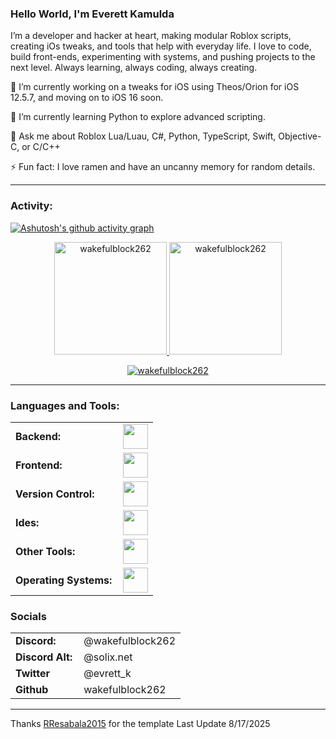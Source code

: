 <link rel="stylesheet" type='text/css' href="https://cdn.jsdelivr.net/gh/devicons/devicon@latest/devicon.min.css" />

### Hello World, I'm Everett Kamulda

I’m a developer and hacker at heart, making modular Roblox scripts, creating iOs tweaks, and tools that help with everyday life. I love to code, build front-ends, experimenting with systems, and pushing projects to the next level. Always learning, always coding, always creating. 


🔭 I’m currently working on a tweaks for iOS using Theos/Orion for iOS 12.5.7, and moving on to iOS 16 soon.

🌱 I’m currently learning Python to explore advanced scripting.

💬 Ask me about Roblox Lua/Luau, C#, Python, TypeScript, Swift, Objective-C, or C/C++

⚡ Fun fact: I love ramen and have an uncanny memory for random details.

------
<h3 align="left">Activity:</h3>

[![Ashutosh's github activity graph](https://github-readme-activity-graph.vercel.app/graph?username=wakefulblock262&bg_color=100f0f&color=4c5e9e&line=4c569e&point=403e41&area=true&hide_border=true)](https://github.com/ashutosh00710/github-readme-activity-graph)

<div align="center">
  <a href="https://github.com/wakefulblock262">
    <img height="180em" src="https://github-readme-stats.vercel.app/api/top-langs?username=wakefulblock262&show_icons=true&locale=en&layout=compact&theme=tokyonight" alt="wakefulblock262"/>
    <img height="180em" src="https://github-readme-stats.vercel.app/api?username=wakefulblock262&show_icons=true&locale=en&layout=compact&theme=tokyonight" alt="wakefulblock262"/>
  </a>
</div>
<p align="center">
  <a href="https://github.com/wakefulblock262">
    <img src="https://github-readme-streak-stats.herokuapp.com/?user=wakefulblock262&&theme=tokyonight" alt="wakefulblock262" />
  </a>
</p>

------
<h3 align="left">Languages and Tools:</h3>
<table>
    <tr>
        <td style="font-weight: bold; padding-right: 10px; vertical-align: center; border: none;">Backend:</td>
        <td><img height="40" src="https://skillicons.dev/icons?i=swift,c,lua,cpp,cs,net,python,nodejs"/></td>
    </tr>
    <tr>
        <td style="font-weight: bold; padding-right: 10px; vertical-align: center; border: none;">Frontend:</td>
        <td><img height="40" src="https://skillicons.dev/icons?i=html,css,js,ts"/></td>
    </tr>
    <tr>
        <td style="font-weight: bold; padding-right: 10px; vertical-align: center; border: none;">Version Control:</td>
        <td><img height="40" src="https://skillicons.dev/icons?i=git,github,"/></td>
    </tr>
    <tr>
        <td style="font-weight: bold; padding-right: 10px; vertical-align: center; border: none;">Ides:</td>
        <td><img height="40" src="https://skillicons.dev/icons?i=vscode,visualstudio"/></td>
    </tr>
    <tr>
        <td style="font-weight: bold; padding-right: 10px; vertical-align: center; border: none;">Other Tools:</td>
        <td><img height="40" src="https://skillicons.dev/icons?i=powershell,bash,obsidian"/></td>
    </tr>
    <tr>
        <td style="font-weight: bold; padding-right: 10px; vertical-align: center; border: none;">Operating Systems:</td>
        <td><img height="40" src="https://skillicons.dev/icons?i=windows,debian,apple,arch,kali"/></td>
    </tr>
</table>

<h3 align="left">Socials</h3>
<table>
    <tr>
        <td style="font-weight: bold; padding-right: 10px; vertical-align: center; border: none;">Discord:</td>
        <td>@wakefulblock262</td>
    </tr>
    <tr>
        <td style="font-weight: bold; padding-right: 10px; vertical-align: center; border: none;">Discord Alt:</td>
        <td>@solix.net</td>
    </tr>
    <tr>
        <td style="font-weight: bold; padding-right: 10px; vertical-align: center; border: none;">Twitter</td>
        <td>@evrett_k</td>
    </tr>
    <tr>
        <td style="font-weight: bold; padding-right: 10px; vertical-align: center; border: none;">Github</td>
        <td>wakefulblock262</td>
    </tr>
</table>


------
Thanks [RResabala2015](https://github.com/RResabala2015) for the template
Last Update 8/17/2025